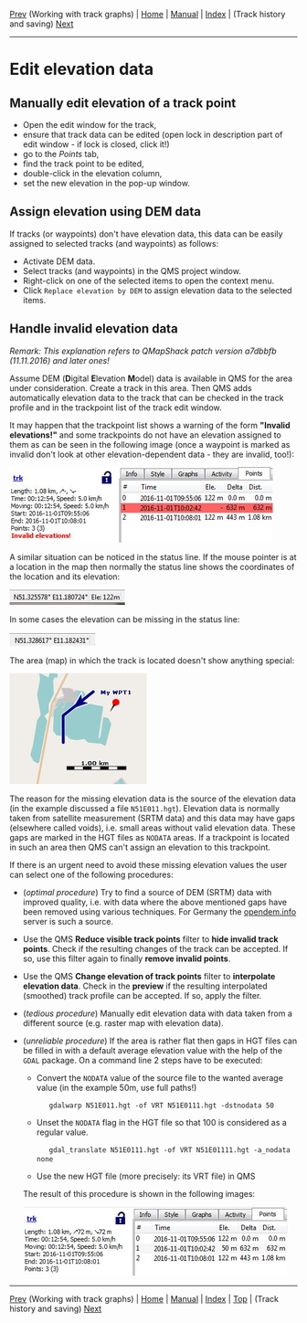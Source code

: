 [Prev](AdvTrkGraphs) (Working with track graphs) | [Home](Home) | [Manual](DocMain) | [Index](AxAdvIndex) | (Track history and saving) [Next](AdvTrkHist)
- - -

# Edit elevation data

## Manually edit elevation of a track point

* Open the edit window for the track,
* ensure that track data can be edited (open lock in description part of edit window - if lock is closed, click it!)
* go to the _Points_ tab,
* find the track point to be edited,
* double-click in the elevation column,
* set the new elevation in the pop-up window.

## Assign elevation using DEM data

If tracks (or waypoints) don't have elevation data, this data can be easily assigned to selected tracks (and waypoints) as follows:

* Activate DEM data.
* Select tracks (and waypoints) in the QMS project window.
* Right-click on one of the selected items to open the context menu.
* Click `Replace elevation by DEM` to assign elevation data to the selected items.

## Handle invalid elevation data

_Remark: This explanation refers to QMapShack patch version a7dbbfb (11.11.2016) and later ones!_

Assume DEM (**D**igital **E**levation **M**odel) data is available in QMS for the area under consideration. Create
a track in this area. Then QMS adds automatically elevation data to the track that can be checked in the track profile and
in the trackpoint list of the track edit window.

It may happen that the trackpoint list shows a warning of the form __"Invalid elevations!"__ and some trackpoints do not have
an elevation assigned to them as can be seen in the following image (once a waypoint is marked as invalid don't look at
other elevation-dependent data - they are invalid, too!):

![Invalid track elevation](images/DocFaq/DEM10.jpg "Invalid track elevation")

A similar situation can be noticed in the status line. If the mouse pointer is at a location in the map then normally the
status line shows the coordinates of the location and its elevation:

![Status line with elevation](images/DocFaq/DEM11.jpg "Status line with elevation")

In some cases the elevation can be missing in the status line:

![Status line without elevation](images/DocFaq/DEM12.jpg "Status line without elevation")

The area (map) in which the track is located doesn't show anything special:

![DEM data with gaps](images/DocFaq/DEM0.jpg "DEM data with gaps")

The reason for the missing elevation data is the source of the elevation data (in the example discussed
a file `N51E011.hgt`). Elevation data
is normally taken from satellite measurement (SRTM data) and this data may have gaps (elsewhere called voids), i.e. small areas without valid elevation
data. These gaps are marked in the HGT files as `NODATA` areas. If a trackpoint is located in such an area then QMS can't
assign an elevation to this trackpoint.

If there is an urgent need to avoid these missing elevation values the user can select one of the following procedures:

* (_optimal procedure_) Try to find a source of DEM (SRTM) data with improved quality, i.e. with data where the
above mentioned gaps have been removed using various techniques. For Germany the
[opendem.info](http://opendem.info/download_srtm.html) server is such a source.
* Use the QMS __Reduce visible track points__ filter to __hide invalid track points__. Check if
the resulting changes of the track can be accepted. If so, use this filter again to finally __remove
invalid points__.

* Use the QMS __Change elevation of track points__ filter to __interpolate elevation data__. Check in the __preview__
if the resulting interpolated (smoothed) track profile can be accepted. If so, apply the filter.

* (_tedious procedure_) Manually edit elevation data with data taken from a different source (e.g. raster map
with elevation data).

* (_unreliable procedure_) If the area is rather flat then gaps in HGT files can be filled in with a default average elevation
value with the help of the `GDAL` package. On a command line 2 steps have to be executed:

    * Convert the `NODATA` value of the source file to the wanted average value (in the example 50m, use full paths!)

             gdalwarp N51E011.hgt -of VRT N51E0111.hgt -dstnodata 50

    * Unset the `NODATA` flag in the HGT file so that 100 is considered as a regular value.

             gdal_translate N51E0111.hgt -of VRT N51E01111.hgt -a_nodata none

    * Use the new HGT file (more precisely: its VRT file) in QMS

  The result of this procedure is shown in the following images:

  ![Trackpoints with corrected elevation](images/DocFaq/DEM13.jpg "Trackpoints with corrected elevation")

- - -
[Prev](AdvTrkGraphs) (Working with track graphs) | [Home](Home) | [Manual](DocMain) | [Index](AxAdvIndex) | [Top](#) | (Track history and saving) [Next](AdvTrkHist)
